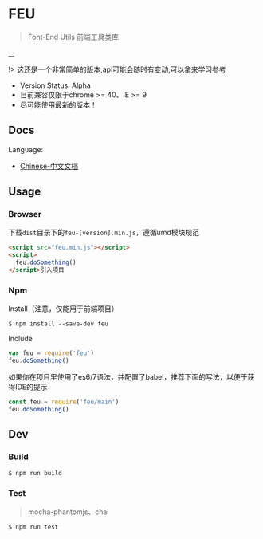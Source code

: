 # FEU

> Font-End Utils 前端工具类库

<p>
<a href="https://www.npmjs.com/package/feu">
<img src="https://img.shields.io/npm/l/feu.svg?style=flat-square" alt>
</a>
<a href="https://www.npmjs.com/package/feu">
<img src="https://img.shields.io/npm/v/feu.svg?style=flat-square" alt>
</a>
<a href="https://www.npmjs.com/package/feu">
<img src="https://img.shields.io/npm/dm/feu.svg?style=flat-square" alt>
</a>
<a href="https://www.npmjs.com/package/feu">
<img src="https://img.shields.io/npm/dt/feu.svg?style=flat-square" alt>
</a>
</p>

!> 这还是一个非常简单的版本,api可能会随时有变动,可以拿来学习参考

- Version Status: Alpha
- 目前兼容仅限于chrome >= 40、IE >= 9
- 尽可能使用最新的版本！

## Docs

Language:

  - [Chinese-中文文档](https://loveonelong.github.io/feu)

## Usage

### Browser

下载`dist`目录下的`feu-[version].min.js`，遵循umd模块规范
```html
<script src="feu.min.js"></script>
<script>
  feu.doSomething()
</script>引入项目
```

### Npm

Install（注意，仅能用于前端项目）

```shell
$ npm install --save-dev feu
```

Include

```javascript
var feu = require('feu')
feu.doSomething()
```

如果你在项目里使用了es6/7语法，并配置了babel，推荐下面的写法，以便于获得IDE的提示

```javascript
const feu = require('feu/main')
feu.doSomething()
```

## Dev

### Build

```shell
$ npm run build
```

### Test

> mocha-phantomjs、chai

```shell
$ npm run test
```

